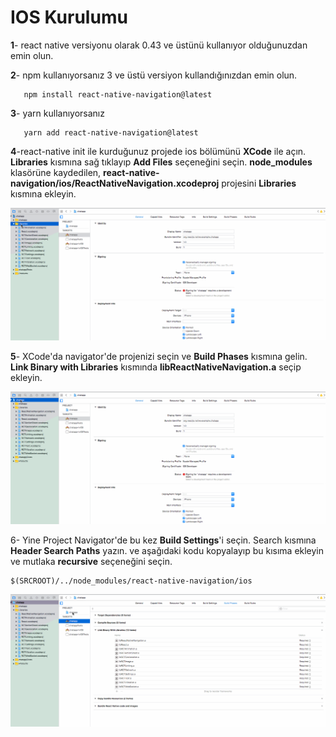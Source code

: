 # IOS Kurulumu

**1**- react native versiyonu olarak 0.43 ve üstünü kullanıyor olduğunuzdan emin olun.

**2**- npm kullanıyorsanız 3 ve üstü versiyon kullandığınızdan emin olun.

```
   npm install react-native-navigation@latest
```

**3**- yarn kullanıyorsanız

```
   yarn add react-native-navigation@latest
```

**4**-react-native init ile kurduğunuz projede ios bölümünü **XCode** ile açın. **Libraries** kısmına sağ tıklayıp **Add Files** seçeneğini seçin. **node\_modules** klasörüne kaydedilen, **react-native-navigation/ios/ReactNativeNavigation.xcodeproj**  projesini **Libraries** kısmına ekleyin.

![](/assets/rnn-ios-1.gif)

**5**- XCode'da navigator'de projenizi seçin ve **Build Phases** kısmına gelin. **Link Binary with Libraries** kısmında **libReactNativeNavigation.a** seçip ekleyin.

![](/assets/rnn-ios-2.gif)

6- Yine Project Navigator'de bu kez **Build Settings**'i seçin. Search kısmına **Header Search Paths** yazın. ve aşağıdaki kodu kopyalayıp bu kısıma ekleyin ve mutlaka **recursive** seçeneğini seçin.

```
$(SRCROOT)/../node_modules/react-native-navigation/ios
```

![](/assets/rnn-ios-3.gif)

